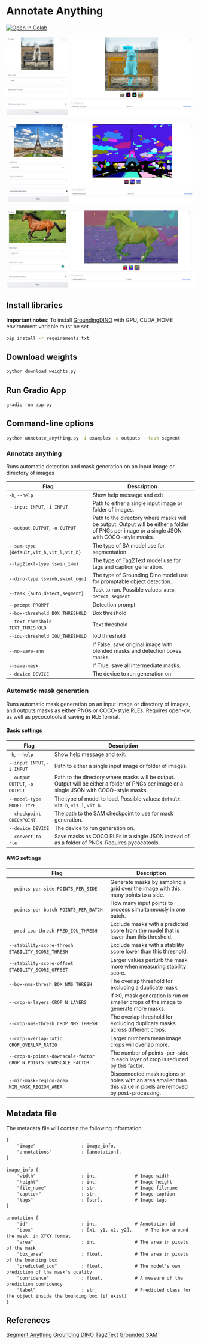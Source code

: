 # Annotate Anything

[![Open in Colab](https://colab.research.google.com/assets/colab-badge.svg)](https://colab.research.google.com/github/binh234/annotate-anything/blob/main/notebooks/Annotate_Anything.ipynb)

![demo](images/demo.png)

![demo_seg](images/demo_seg.png)

![demo_horse](images/demo_horse.png)

## Install libraries

**Important notes**: To install [GroundingDINO](https://github.com/IDEA-Research/GroundingDINO) with GPU, CUDA_HOME environment variable must be set.

```bash
pip install -r requirements.txt
```

## Download weights

```bash
python download_weights.py
```

## Run Gradio App

```bash
gradio run app.py
```

## Command-line options

```bash
python annotate_anything.py -i examples -o outputs --task segment
```

### Annotate anything

Runs automatic detection and mask generation on an input image or directory of images

| Flag                                     | Description                                                                                                                                |
| ---------------------------------------- | ------------------------------------------------------------------------------------------------------------------------------------------ |
| `-h`, `--help`                           | Show help message and exit                                                                                                                 |
| `--input INPUT`, `-i INPUT`              | Path to either a single input image or folder of images.                                                                                   |
| `--output OUTPUT`, `-o OUTPUT`           | Path to the directory where masks will be output. Output will be either a folder of PNGs per image or a single JSON with COCO-style masks. |
| `--sam-type {default,vit_h,vit_l,vit_b}` | The type of SA model use for segmentation.                                                                                                 |
| `--tag2text-type {swin_14m}`             | The type of Tag2Text model use for tags and caption generation.                                                                            |
| `--dino-type {swinb,swint_ogc}`          | The type of Grounding Dino model use for promptable object detection.                                                                      |
| `--task {auto,detect,segment}`           | Task to run. Possible values: `auto`, `detect`, `segment`                                                                                  |
| `--prompt PROMPT`                        | Detection prompt                                                                                                                           |
| `--box-threshold BOX_THRESHOLD`          | Box threshold                                                                                                                              |
| `--text-threshold TEXT_THRESHOLD`        | Text threshold                                                                                                                             |
| `--iou-threshold IOU_THRESHOLD`          | IoU threshold                                                                                                                              |
| `--no-save-ann`                          | If False, save original image with blended masks and detection boxes. masks.                                                               |
| `--save-mask`                            | If True, save all intermediate masks.                                                                                                      |
| `--device DEVICE`                        | The device to run generation on.                                                                                                           |

### Automatic mask generation

Runs automatic mask generation on an input image or directory of images, and outputs masks as either PNGs or COCO-style RLEs. Requires open-cv, as well as pycocotools if saving in RLE format.

#### Basic settings

| Flag                           | Description                                                                                                                                |
| ------------------------------ | ------------------------------------------------------------------------------------------------------------------------------------------ |
| `-h`, `--help`                 | Show help message and exit.                                                                                                                |
| `--input INPUT`, `-i INPUT`    | Path to either a single input image or folder of images.                                                                                   |
| `--output OUTPUT`, `-o OUTPUT` | Path to the directory where masks will be output. Output will be either a folder of PNGs per image or a single JSON with COCO-style masks. |
| `--model-type MODEL_TYPE`      | The type of model to load. Possible values: `default`, `vit_h`, `vit_l`, `vit_b`.                                                          |
| `--checkpoint CHECKPOINT`      | The path to the SAM checkpoint to use for mask generation.                                                                                 |
| `--device DEVICE`              | The device to run generation on.                                                                                                           |
| `--convert-to-rle`             | Save masks as COCO RLEs in a single JSON instead of as a folder of PNGs. Requires pycocotools.                                             |

#### AMG settings

| Flag                                                              | Description                                                                                                       |
| ----------------------------------------------------------------- | ----------------------------------------------------------------------------------------------------------------- |
| `--points-per-side POINTS_PER_SIDE`                               | Generate masks by sampling a grid over the image with this many points to a side.                                 |
| `--points-per-batch POINTS_PER_BATCH`                             | How many input points to process simultaneously in one batch.                                                     |
| `--pred-iou-thresh PRED_IOU_THRESH`                               | Exclude masks with a predicted score from the model that is lower than this threshold.                            |
| `--stability-score-thresh STABILITY_SCORE_THRESH`                 | Exclude masks with a stability score lower than this threshold.                                                   |
| `--stability-score-offset STABILITY_SCORE_OFFSET`                 | Larger values perturb the mask more when measuring stability score.                                               |
| `--box-nms-thresh BOX_NMS_THRESH`                                 | The overlap threshold for excluding a duplicate mask.                                                             |
| `--crop-n-layers CROP_N_LAYERS`                                   | If >0, mask generation is run on smaller crops of the image to generate more masks.                               |
| `--crop-nms-thresh CROP_NMS_THRESH`                               | The overlap threshold for excluding duplicate masks across different crops.                                       |
| `--crop-overlap-ratio CROP_OVERLAP_RATIO`                         | Larger numbers mean image crops will overlap more.                                                                |
| `--crop-n-points-downscale-factor CROP_N_POINTS_DOWNSCALE_FACTOR` | The number of points-per-side in each layer of crop is reduced by this factor.                                    |
| `--min-mask-region-area MIN_MASK_REGION_AREA`                     | Disconnected mask regions or holes with an area smaller than this value in pixels are removed by post-processing. |

## Metadata file

The metadata file will contain the following information:

```text
{
    "image"                 : image_info,
    "annotations"           : [annotation],
}

image_info {
    "width"                 : int,              # Image width
    "height"                : int,              # Image height
    "file_name"             : str,              # Image filename
    "caption"               : str,              # Image caption
    "tags"                  : [str],            # Image tags
}

annotation {
    "id"                    : int,              # Annotation id
    "bbox"                  : [x1, y1, x2, y2],     # The box around the mask, in XYXY format
    "area"                  : int,              # The area in pixels of the mask
    "box_area"              : float,            # The area in pixels of the bounding box
    "predicted_iou"         : float,            # The model's own prediction of the mask's quality
    "confidence"            : float,            # A measure of the prediction confidency
    "label"                 : str,              # Predicted class for the object inside the bounding box (if exist)
}
```

## References

[Segment Anything](https://github.com/facebookresearch/segment-anything)
[Grounding DINO](https://github.com/IDEA-Research/GroundingDINO)
[Tag2Text](https://github.com/xinyu1205/Tag2Text)
[Grounded SAM](https://github.com/IDEA-Research/Grounded-Segment-Anything)
